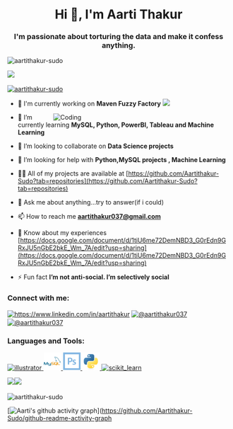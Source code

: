 

<h1 align="center">Hi 👋, I'm Aarti Thakur</h1>
<h3 align="center">I'm passionate about torturing the data and make it confess anything.</h3>
<p align="left"> <img src="https://komarev.com/ghpvc/?username=aartithakur-sudo&label=Profile%20views&color=0e75b6&style=flat" alt="aartithakur-sudo" /> </p>
<img src="https://media.giphy.com/media/LnQjpWaON8nhr21vNW/giphy.gif" width="60"> 
<p align="left"> <a href="https://github.com/ryo-ma/github-profile-trophy"><img src="https://github-profile-trophy.vercel.app/?username=aartithakur-sudo" alt="aartithakur-sudo" /></a> </p>

- 🔭 I'm currently working on **Maven Fuzzy Factory**
<a href="https://www.thoughtworks.com"></a><img src="https://media.giphy.com/media/WUlplcMpOCEmTGBtBW/giphy.gif" width="30">
<img align="right" alt="Coding" width="400" src="https://github.com/arsentieva/arsentieva/blob/main/code.gif">

- 🌱 I’m currently learning **MySQL, Python, PowerBI, Tableau and Machine Learning**

- 👯 I’m looking to collaborate on **Data Science projects**

- 🤝 I’m looking for help with **Python,MySQL projects , Machine Learning**

- 👨‍💻 All of my projects are available at [https://github.com/Aartithakur-Sudo?tab=repositories](https://github.com/Aartithakur-Sudo?tab=repositories)

- 💬 Ask me about anything...try to answer(if i could)

- 📫 How to reach me **aartithakur037@gmail.com**

- 📄 Know about my experiences [https://docs.google.com/document/d/1tiU6me72DemNBD3_G0rEdn9GRxJU5nGbE2bkE_Wm_7A/edit?usp=sharing](https://docs.google.com/document/d/1tiU6me72DemNBD3_G0rEdn9GRxJU5nGbE2bkE_Wm_7A/edit?usp=sharing)

- ⚡ Fun fact **I’m not anti-social. I’m selectively social**

<h3 align="left">Connect with me:</h3>
<p align="left">
<a href="https://linkedin.com/in/aartithakur" target="blank"><img align="center" src="https://raw.githubusercontent.com/rahuldkjain/github-profile-readme-generator/master/src/images/icons/Social/linked-in-alt.svg" alt="https://www.linkedin.com/in/aartithakur" height="30" width="40" /></a>
<a href="https://medium.com/@aartithakur037" target="blank"><img align="center" src="https://raw.githubusercontent.com/rahuldkjain/github-profile-readme-generator/master/src/images/icons/Social/medium.svg" alt="@aartithakur037" height="30" width="40" /></a>
<a href="https://www.hackerrank.com/aartithakur037" target="blank"><img align="center" src="https://raw.githubusercontent.com/rahuldkjain/github-profile-readme-generator/master/src/images/icons/Social/hackerrank.svg" alt="@aartithakur037" height="30" width="40" /></a>
</p>

<h3 align="left">Languages and Tools:</h3>
<p align="left"> <a href="https://www.adobe.com/in/products/illustrator.html" target="_blank"> <img src="https://www.vectorlogo.zone/logos/adobe_illustrator/adobe_illustrator-icon.svg" alt="illustrator" width="40" height="40"/> </a> <a href="https://www.mysql.com/" target="_blank"> <img src="https://raw.githubusercontent.com/devicons/devicon/master/icons/mysql/mysql-original-wordmark.svg" alt="mysql" width="40" height="40"/> </a> <a href="https://www.photoshop.com/en" target="_blank"> <img src="https://raw.githubusercontent.com/devicons/devicon/master/icons/photoshop/photoshop-line.svg" alt="photoshop" width="40" height="40"/> </a> <a href="https://www.python.org" target="_blank"> <img src="https://raw.githubusercontent.com/devicons/devicon/master/icons/python/python-original.svg" alt="python" width="40" height="40"/> </a> <a href="https://scikit-learn.org/" target="_blank"> <img src="https://upload.wikimedia.org/wikipedia/commons/0/05/Scikit_learn_logo_small.svg" alt="scikit_learn" width="40" height="40"/> </a> </p>

<a href="https://www.adamalston.com/"><img height="100px" src="https://github-readme-stats.vercel.app/api?username=Aartithakur-Sudo&hide_title=true&hide_border=true&show_icons=true&include_all_commits=true&count_private=true&line_height=21&text_color=000&icon_color=000&bg_color=0,ea6161,ffc64d,fffc4d,52fa5a&theme=graywhite" /><!-- wi*quL3fcV --><img height="100px" src="https://github-readme-stats.vercel.app/api/top-langs/?username=Aartithakur-Sudo&hide=html&hide_title=true&hide_border=true&layout=compact&langs_count=6&exclude_repo=comp426,Redventures-Movie-Quotes&text_color=000&icon_color=fff&bg_color=0,52fa5a,4dfcff,c64dff&theme=graywhite" /></a>

<p><img align="center" src="https://github-readme-streak-stats.herokuapp.com/?user=aartithakur-sudo&" alt="aartithakur-sudo" /></p>


[![Aarti's github activity graph](https://activity-graph.herokuapp.com/graph?username=Aartithakur-Sudo)](https://github.com/Aartithakur-Sudo/github-readme-activity-graph

